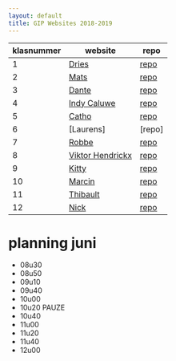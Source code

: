 ```yaml
---
layout: default
title: GIP Websites 2018-2019
---
```


| klasnummer | website | repo |
|---|---|---|
| 1 | [Dries](https://driesa-immalle.github.io/EvieGipSite/) | [repo](https://github.com/DriesA-immalle/EvieGipSite) |
| 2 | [Mats]() | [repo](https://github.com/MatsB-immalle/GipSite) |
| 3 | [Dante](http://DanteB-immalle.github.io/) | [repo]() |
| 4 | [Indy Caluwe](https://indyc-immalle.github.io//3-bootstrap/bootstrap.html) |[repo](https://github.com/indyc-immalle/indyc-immalle.github.io)|
| 5 | [Catho](https://github.com/cathoDr-immalle/vbrh-immalle.github.io) | [repo](https://github.com/cathoDr-immalle/GipSite) |
| 6 | [Laurens] | [repo] |
| 7 | [Robbe]() | [repo](https://github.com/RobbeG-immalle/Website2.0) |
| 8 | [Viktor Hendrickx](https://github.com/ViktorH-immalle) |[repo](https://viktorh-immalle.github.io/GipWebsite/) |
| 9 | [Kitty](https://gip-site.firebaseapp.com/) | [repo](https://github.com/KittyJ-Immalle/GIPSite) |
| 10 | [Marcin](http://MarcinK-immalle.github.io/) | [repo](https://marcink-immalle.github.io/GIP_Site/) |
| 11 | [Thibault](https://thibaultp-immalle.github.io/GIPTRY_bootstrap/) | [repo](https://github.com/ThibaultP-immalle/GIPTRY_bootstrap) |
| 12 | [Nick](http://NickZ-immalle.github.io/) | [repo](https://github.com/NickZ-immalle/Site) |


# planning juni

- 08u30 
- 08u50
- 09u10
- 09u40
- 10u00
- 10u20 PAUZE
- 10u40
- 11u00
- 11u20
- 11u40
- 12u00
